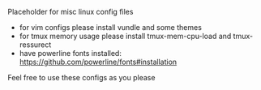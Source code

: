 Placeholder for misc linux config files

- for vim configs please install vundle and some themes
- for tmux memory usage please install tmux-mem-cpu-load and tmux-ressurect
- have powerline fonts installed: https://github.com/powerline/fonts#installation

Feel free to use these configs as you please
